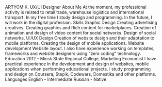 ARTYOM K.
UX/UI Designer
About Me
At the moment, my professional activity is related to retail trade, warehouse logistics and international transport. In my free time I study design and programming. In the future, I will work in the digital profession.
Skills
Graphic Design
Creating advertising creatives. Creating graphics and Rich content for marketplaces. Creation of animation and design of video content for social networks. Design of social networks.
UI/UX Design
Creation of website design and their adaptation to mobile platforms. Creating the design of mobile applications.
Website development
Website layout. I also have experience working on templates, frameworks and website designers using "zero coding" technology.
Education
2012 - Minsk State Regional College, Marketing Economist
I have practical experience in the development and design of websites, mobile applications when performing educational projects.  I study programming and design on Coursera, Stepik, Codewars, Domestika and other platforms.
Languages
English - Intermediate
Russian - Native